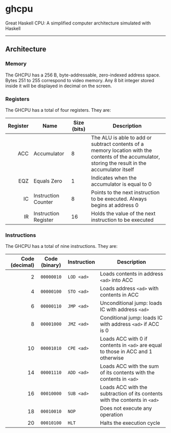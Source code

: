 # ghcpu

Great Haskell CPU: A simplified computer architecture simulated with Haskell

---

## Architecture

### Memory

The GHCPU has a 256 B, byte-addressable, zero-indexed address space.
Bytes 251 to 255 correspond to video memory. Any 8 bit integer stored inside it
will be displayed in decimal on the screen.

### Registers

The GHCPU has a total of four registers. They are:

| **Register** | **Name**                | **Size (bits)** | **Description**                                                                                                                                     |
|-------------:|-------------------------|-----------------|-----------------------------------------------------------------------------------------------------------------------------------------------------|
|          ACC | Accumulator             |        8        | The ALU is able to add or subtract contents of a memory location with the contents of the accumulator, storing the result in the accumulator itself |
|          EQZ | Equals Zero             |        1        | Indicates when the accumulator is equal to 0                                                                                                        |
|           IC | Instruction Counter     |        8        | Points to the next instruction to be executed. Always begins at address 0                                                                           |
|           IR | Instruction Register    |        16       | Holds the value of the next instruction to be executed                                                                                              |

### Instructions

The GHCPU has a total of nine instructions. They are:

[//]: # (Generated with https://www.tablesgenerator.com/markdown_tables)

| Code (decimal) | Code (binary)   | Instruction   | Description                                                                      |
|---------------:|:---------------:|---------------|----------------------------------------------------------------------------------|
| 2              | `00000010`      | `LOD <ad>`    | Loads contents in address `<ad>` into ACC                                        |
| 4              | `00000100`      | `STO <ad>`    | Loads address `<ad>` with contents in ACC                                        |
| 6              | `00000110`      | `JMP <ad>`    | Unconditional jump: loads IC with address `<ad>`                                 |
| 8              | `00001000`      | `JMZ <ad>`    | Conditional jump: loads IC with address `<ad>` if ACC is 0                       |
| 10             | `00001010`      | `CPE <ad>`    | Loads ACC with 0 if contents in `<ad>` are equal to those in ACC and 1 otherwise |
| 14             | `00001110`      | `ADD <ad>`    | Loads ACC with the sum of its contents with the contents in `<ad>`               |
| 16             | `00010000`      | `SUB <ad>`    | Loads ACC with the subtraction of its contents with the contents in `<ad>`       |
| 18             | `00010010`      | `NOP`         | Does not execute any operation                                                   |
| 20             | `00010100`      | `HLT`         | Halts the execution cycle                                                        |
